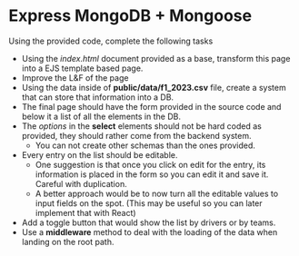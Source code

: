 # Express MongoDB + Mongoose

Using the provided code, complete the following tasks

- Using the _index.html_ document provided as a base, transform this page into a EJS template based page.
- Improve the L&F of the page
- Using the data inside of **public/data/f1_2023.csv** file, create a system that can store that information into a DB.
- The final page should have the form provided in the source code and below it a list of all the elements in the DB.
- The _options_ in the **select** elements should not be hard coded as provided, they should rather come from the backend system.
  - You can not create other schemas than the ones provided.
- Every entry on the list should be editable.
  - One suggestion is that once you click on edit for the entry, its information is placed in the form so you can edit it and save it. Careful with duplication.
  - A better approach would be to now turn all the editable values to input fields on the spot. (This may be useful so you can later implement that with React)
- Add a toggle button that would show the list by drivers or by teams.
- Use a **middleware** method to deal with the loading of the data when landing on the root path.
